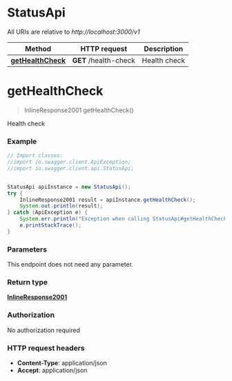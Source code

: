 # StatusApi

All URIs are relative to *http://localhost:3000/v1*

Method | HTTP request | Description
------------- | ------------- | -------------
[**getHealthCheck**](StatusApi.md#getHealthCheck) | **GET** /health-check | Health check


<a name="getHealthCheck"></a>
# **getHealthCheck**
> InlineResponse2001 getHealthCheck()

Health check



### Example
```java
// Import classes:
//import io.swagger.client.ApiException;
//import io.swagger.client.api.StatusApi;


StatusApi apiInstance = new StatusApi();
try {
    InlineResponse2001 result = apiInstance.getHealthCheck();
    System.out.println(result);
} catch (ApiException e) {
    System.err.println("Exception when calling StatusApi#getHealthCheck");
    e.printStackTrace();
}
```

### Parameters
This endpoint does not need any parameter.

### Return type

[**InlineResponse2001**](InlineResponse2001.md)

### Authorization

No authorization required

### HTTP request headers

 - **Content-Type**: application/json
 - **Accept**: application/json

